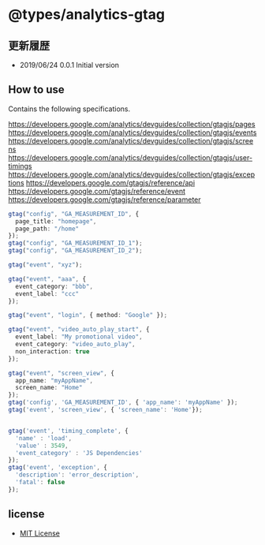 # @types/analytics-gtag

## 更新履歴

- 2019/06/24 0.0.1 Initial version

## How to use

Contains the following specifications.

https://developers.google.com/analytics/devguides/collection/gtagjs/pages
https://developers.google.com/analytics/devguides/collection/gtagjs/events
https://developers.google.com/analytics/devguides/collection/gtagjs/screens
https://developers.google.com/analytics/devguides/collection/gtagjs/user-timings
https://developers.google.com/analytics/devguides/collection/gtagjs/exceptions
https://developers.google.com/gtagjs/reference/api
https://developers.google.com/gtagjs/reference/event
https://developers.google.com/gtagjs/reference/parameter

```.ts
gtag("config", "GA_MEASUREMENT_ID", {
  page_title: "homepage",
  page_path: "/home"
});
gtag("config", "GA_MEASUREMENT_ID_1");
gtag("config", "GA_MEASUREMENT_ID_2");

gtag("event", "xyz");

gtag("event", "aaa", {
  event_category: "bbb",
  event_label: "ccc"
});

gtag("event", "login", { method: "Google" });

gtag("event", "video_auto_play_start", {
  event_label: "My promotional video",
  event_category: "video_auto_play",
  non_interaction: true
});

gtag("event", "screen_view", {
  app_name: "myAppName",
  screen_name: "Home"
});
gtag('config', 'GA_MEASUREMENT_ID', { 'app_name': 'myAppName' });
gtag('event', 'screen_view', { 'screen_name': 'Home'});


gtag('event', 'timing_complete', {
  'name' : 'load',
  'value' : 3549,
  'event_category' : 'JS Dependencies'
});
gtag('event', 'exception', {
  'description': 'error_description',
  'fatal': false
});
```

## license

- [MIT License](https://opensource.org/licenses/mit-license.php)
